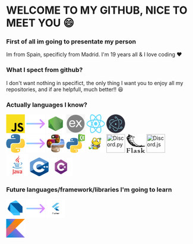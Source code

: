 # WELCOME TO MY GITHUB, NICE TO MEET YOU 😄

### First of all im going to presentate my person

Im from Spain, specificly from Madrid. I'm 19 years all & I love coding ❤

### What I spect from github?

I don't want nothing in specifict, the only thing I want you to enjoy all my repositories, and if are helpfull, much better!! 😆

### Actually languages I know?

<img src="./img/tech/js.png" height="50px" width="50px" title="Javascript"> <img src="./img/tech/arrow.png" height="50px" width="50px"/> <img src="./img/tech/node.png" height="50px" width="50px" title="Node JS" href="https://nodejs.org/es/"> <img src="./img/tech/ex.png" height="50px" width="50px" title="Express JS" href="https://expressjs.com/" > <img src="./img/tech/react.png" height="50px" width="50px" title="React JS" href="https://reactjs.org/" > <img src="./img/tech/elec.png" height="50px" width="50px" title="Electron JS" href="https://www.electronjs.org/" > 
<br/>
<img src="./img/tech/py.png" height="50px" width="50px" title="Python"> <img src="./img/tech/arrow.png" height="50px" width="50px"/>
<img src="./img/tech/pill.png" height="50px" width="50px" title="Pillow" href="https://python-pillow.org/" > <img src="./img/tech/pyqt.png" height="50px" width="50px" title="PyQt" href="https://doc.qt.io/" > <img src="./img/tech/pyga.png" height="50px" width="50px" title="Pygame" href="https://www.pygame.org/news"> <img src="https://i.imgur.com/8ciREEh.jpg" height="50px" width="50px" title="Discord.py" href="https://discordpy.readthedocs.io/en/stable/"/> <img src="./img/tech/flask.svg" height="50px" width="50px" title="Flask" href="https://flask.palletsprojects.com/en/1.1.x/"> <img src="https://discordjs.guide/meta-image.png" height="50px" width="50px" title="Discord.js">
<br/>
<img src="./img/tech/java.png" height="60px" width="60px" title="Java"/>
<img src="./img/tech/cpp.svg" height="50px" width="50px" title="C++"/>
<img src="./img/tech/cs.png" height="50px" width="60px" title="CSharp"/>

### Future languages/framework/libraries I'm going to learn

<img src="./img/tech/dart.png" height="50px" width="50px" title="Dart"/> <img src="./img/tech/arrow.png" height="50px" width="50px"/> <img src="./img/tech/dartflutter.png" height="50px" width="50px" title="Flutter">
<br/>
<img src="./img/tech/kt.png" height="50px" width="50px" title="Kotlin"/>
